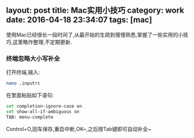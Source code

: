 layout: post
title: Mac实用小技巧
category: work
date: 2016-04-18 23:34:07
tags: [mac]
---
使用Mac已经很长一段时间了,从最开始的生疏到慢慢熟悉,掌握了一些实用的小技巧,这里略作整理,不定期更新.
### 终端忽略大小写补全
打开终端,输入:
<!--more-->
```bash
nano .inputrc
```
在里面粘贴如下语句:
```bash
set completion-ignore-case on
set show-all-if-ambiguous on
TAB: menu-complete
```
Control+O,回车保存,重启中断,OK~,之后按Tab键即可自动补全~
